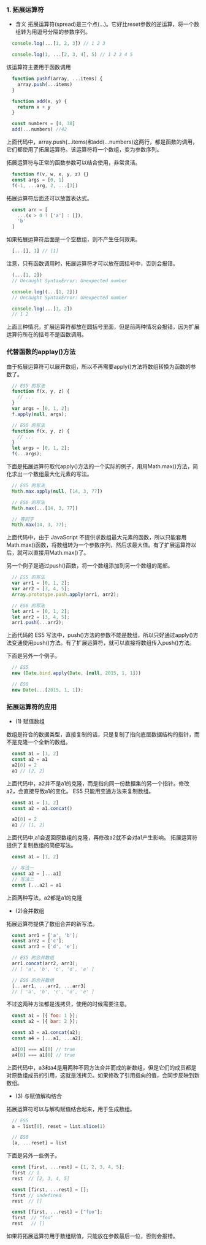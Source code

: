 ### 1. 拓展运算符
+ 含义
拓展运算符(spread)是三个点(...)。它好比reset参数的逆运算，将一个数组转为用逗号分隔的参数序列。
```js
  console.log(...[1, 2, 3]) // 1 2 3

  console.log(1, ...[2, 3, 4], 5) // 1 2 3 4 5
```
该运算符主要用于函数调用
```js
  function pushf(array, ...items) {
    array.push(...items)
  }

  function add(x, y) {
    return x + y
  }

  const numbers = [4, 38]
  add(...numbers) //42
```
上面代码中，array.push(...items)和add(...numbers)这两行，都是函数的调用，它们都使用了拓展运算符。该运算符将一个数组，变为参数序列。

拓展运算符与正常的函数参数可以结合使用，非常灵活。
```js
  function f(v, w, x, y, z) {}
  const args = [0, 1]
  f(-1, ...arg, 2, ...[3])
```
拓展运算符后面还可以放置表达式。
```js
  const arr = [
    ...(x > 0 ? ['a'] : []),
    'b'
  ]
```
如果拓展运算符后面是一个空数组，则不产生任何效果。
```js
  [...[], 1] // [1]
```

注意，只有函数调用时，拓展运算符才可以放在圆括号中，否则会报错。
```js
  (...[1, 2])
  // Uncaught SyntaxError: Unexpected number

  console.log((...[1, 2]))
  // Uncaught SyntaxError: Unexpected number

  console.log(...[1, 2])
  // 1 2
```
上面三种情况，扩展运算符都放在圆括号里面，但是前两种情况会报错，因为扩展运算符所在的括号不是函数调用。

### 代替函数的applay()方法
由于拓展运算符可以展开数组，所以不再需要apply()方法将数组转换为函数的参数了。
```js
  // ES5 的写法
  function f(x, y, z) {
    // ...
  }
  var args = [0, 1, 2];
  f.apply(null, args);

  // ES6 的写法
  function f(x, y, z) {
    // ...
  }
  let args = [0, 1, 2];
  f(...args);
```

下面是拓展运算符取代apply()方法的一个实际的例子，用用Math.max()方法，简化求出一个数组最大化元素的写法。
```js
  // ES5 的写法
  Math.max.apply(null, [14, 3, 77])

  // ES6 的写法
  Math.max(...[14, 3, 77])

  // 等同于
  Math.max(14, 3, 77);
```

上面代码中，由于 JavaScript 不提供求数组最大元素的函数，所以只能套用Math.max()函数，将数组转为一个参数序列，然后求最大值。有了扩展运算符以后，就可以直接用Math.max()了。

另一个例子是通过push()函数，将一个数组添加到另一个数组的尾部。
```js
  // ES5 的写法
  var arr1 = [0, 1, 2];
  var arr2 = [3, 4, 5];
  Array.prototype.push.apply(arr1, arr2);

  // ES6 的写法
  let arr1 = [0, 1, 2];
  let arr2 = [3, 4, 5];
  arr1.push(...arr2);
```

上面代码的 ES5 写法中，push()方法的参数不能是数组，所以只好通过apply()方法变通使用push()方法。有了扩展运算符，就可以直接将数组传入push()方法。

下面是另外一个例子。
```js
  // ES5
  new (Date.bind.apply(Date, [null, 2015, 1, 1]))

  // ES6
  new Date(...[2015, 1, 1]);
```

### 拓展运算符的应用
+ (1) 赋值数组

数组是符合的数据类型，直接复制的话，只是复制了指向底层数据结构的指针，而不是克隆一个全新的数组。
```js
  const a1 = [1, 2]
  const a2 = a1
  a2[0] = 2
  a1 // [2, 2]
```

上面代码中，a2并不是a1的克隆，而是指向同一份数据集的另一个指针。修改a2，会直接导致a1的变化。
ES5 只能用变通方法来复制数组。
```js
  const a1 = [1, 2]
  const a2 = a1.concat()

  a2[0] = 2
  a1 // [1, 2]
```
上面代码中,a1会返回原数组的克隆，再修改a2就不会对a1产生影响。
拓展运算符提供了复制数组的简便写法。
```js
  const a1 = [1, 2]

  // 写法一
  const a2 = [...a1]
  // 写法二
  const [...a2] = a1
```
上面两种写法，a2都是a1的克隆

+ (2)合并数组

拓展运算符提供了数组合并的新写法。
```js
  const arr1 = ['a', 'b'];
  const arr2 = ['c'];
  const arr3 = ['d', 'e'];

  // ES5 的合并数组
  arr1.concat(arr2, arr3);
  // [ 'a', 'b', 'c', 'd', 'e' ]

  // ES6 的合并数组
  [...arr1, ...arr2, ...arr3]
  // [ 'a', 'b', 'c', 'd', 'e' ]
```

不过这两种方法都是浅拷贝，使用的时候需要注意。
```js
  const a1 = [{ foo: 1 }];
  const a2 = [{ bar: 2 }];

  const a3 = a1.concat(a2);
  const a4 = [...a1, ...a2];

  a3[0] === a1[0] // true
  a4[0] === a1[0] // true
```
上面代码中，a3和a4是用两种不同方法合并而成的新数组，但是它们的成员都是对原数组成员的引用，这就是浅拷贝。如果修改了引用指向的值，会同步反映到新数组。

+ (3) 与赋值解构结合

拓展运算符可以与解构赋值结合起来，用于生成数组。
```js
  // ES5
  a = list[0], reset = list.slice(1)

  // ES6
  [a, ...reset] = list
```

下面是另外一些例子。
```js
  const [first, ...rest] = [1, 2, 3, 4, 5];
  first // 1
  rest  // [2, 3, 4, 5]

  const [first, ...rest] = [];
  first // undefined
  rest  // []

  const [first, ...rest] = ["foo"];
  first  // "foo"
  rest   // []
```
如果将拓展运算符用于数组赋值，只能放在参数最后一位，否则会报错。